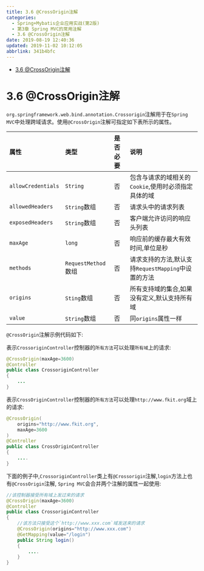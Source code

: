 ```yaml
---
title: 3.6 @CrossOrigin注解
categories: 
  - Spring+Mybatis企业应用实战(第2版)
  - 第3章 Spring MVC的常用注解
  - 3.6 @CrossOrigin注解
date: 2019-08-19 12:40:36
updated: 2019-11-02 10:12:05
abbrlink: 341b4bfc
---
```

<div id='my_toc'>

- [3.6 @CrossOrigin注解](/JavaReadingNotes/341b4bfc/#3-6-CrossOrigin注解)

</div>
<!--more-->
<script>if (navigator.platform.toLowerCase() == 'win32'){document.getElementById('my_toc').style.display = 'none';}</script>

<!--end-->
<!--SSTStart-->
# 3.6 @CrossOrigin注解 #
`org.springframework.web.bind.annotation.Crossorigin`注解用于在`Spring MVC`中处理跨域请求。使用`@CrossOrigin`注解可指定如下表所示的属性。

|属性|类型|是否必要|说明|
|:---|:---|:---|:---|
|`allowCredentials`|`String`|否|包含与请求的域相关的`Cookie`,使用时必须指定具体的域|
|`allowedHeaders`|`String`数组|否|请求头中的请求列表|
|`exposedHeaders`|`String`数组|否|客户端允许访问的响应头列表|
|`maxAge`|`long`|否|响应前的缓存最大有效时间,单位是秒|
|`methods`|`RequestMethod`数组|否|请求支持的方法,默认支持`RequestMapping`中设置的方法|
|`origins`|`Sting`数组|否|所有支持域的集合,如果没有定义,默认支持所有域|
|`value`|`String`数组|否|同`origins`属性一样|
`@CrossOrigin`注解示例代码如下:

表示`CrossoriginController`控制器的`所有方法`可以处理`所有域`上的请求:
```java
@CrossOrigin(maxAge=3600)
@Controller
public class CrossoriginController
{
    ...
}
```
表示`CrossOriginController`控制器的`所有方法`可以处理`http://www.fkit.org`域上的请求:
```java
@CrossOrigin(
    origins="http://www.fkit.org",
    maxAge=3600
)
@Controller
public class CrossOriginController
{
    ....
}
```
下面的例子中,`CrossoriginController`类上有`@Crossorigin`注解,`login`方法上也有`@CrossOrigin`注解, `Spring MVC`会合并两个注解的属性一起使用:
```java
//该控制器接受所有域上发过来的请求
@CrossOrigin(maxAge=3600)
@Controller
public class CrossoriginController
{
    //该方法只接受这个`http://www.xxx.com`域发送来的请求
    @CrossOrigin(origins="http://www.xxx.com")
    @GetMapping(value="/login")
    public String login()
    {
        ....
    }
}
```
<!--SSTStop-->

